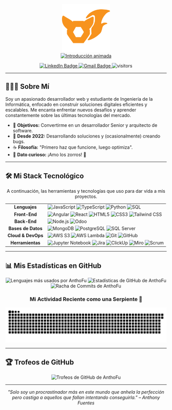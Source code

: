 <!-- ========= INICIO DE LA SECCIÓN DEL LOGO ========= -->
<div align="center">
  <img src="./assets/AnthoFu-Icon.png" alt="Logo de Anthony Fuentes" width="150" height="150"/>
</div>

<!-- ========= INICIO DE LA SECCIÓN DE INTRODUCCIÓN ANIMADA (COLOR PERSONALIZADO) ========= -->
<div align="center">
  <a href="https://git.io/typing-svg">
    <img src="https://readme-typing-svg.herokuapp.com?font=Fira+Code&size=30&pause=1000&color=F39200&center=true&vCenter=true&width=500&lines=¡Hola!+👋+Soy+AnthoFu+🦊;Front-End+Developer+de+🇻🇪;Estudiante+de+Ingeniería;Creando+sueños+en+código;Amante+de+los+zorros+🦊" alt="Introducción animada">
  </a>
</div>

<!-- ========= INICIO DE LA SECCIÓN DE BADGES Y CONTADOR ========= -->
<p align="center">
    <a href="https://www.linkedin.com/in/anthony-fuentes-633b48264/" target="_blank">
        <img src="https://img.shields.io/badge/LinkedIn-0077B5?style=for-the-badge&logo=linkedin&logoColor=white" alt="LinkedIn Badge"/>
    </a>
    <a href="mailto:anthony.fuentes2005@gmail.com" target="_blank">
        <img src="https://img.shields.io/badge/Gmail-EA4335?style=for-the-badge&logo=gmail&logoColor=white" alt="Gmail Badge"/>
    </a>
    <img src="https://visitor-badge.laobi.icu/badge?page_id=AnthoFu.AnthoFu" alt="visitors"/>
</p>

---

<!-- ========= INICIO DE LA SECCIÓN "SOBRE MÍ" ========= -->
## 👨🏻‍💻 Sobre Mí

<p align="left">
  Soy un apasionado desarrollador web y estudiante de Ingeniería de la Informática, enfocado en construir soluciones digitales eficientes y escalables. Me encanta enfrentar nuevos desafíos y aprender constantemente sobre las últimas tecnologías del mercado.
</p>

- 🎯 **Objetivos:** Convertirme en un desarrollador Senior y arquitecto de software.
- 🚀 **Desde 2022:** Desarrollando soluciones y (ocasionalmente) creando bugs.
- ☕ **Filosofía:** "Primero haz que funcione, luego optimiza".
- 🎲 **Dato curioso:** ¡Amo los zorros! 🦊

---

<!-- ========= INICIO DE LA SECCIÓN DE TECNOLOGÍAS ========= -->
## 🛠️ Mi Stack Tecnológico

<p align="center">
  A continuación, las herramientas y tecnologías que uso para dar vida a mis proyectos.
</p>

<table align="center">
  <tr>
    <td align="center"><strong>Lenguajes</strong></td>
    <td>
      <img src="https://img.shields.io/badge/JavaScript-F7DF1E?style=for-the-badge&logo=javascript&logoColor=black" alt="JavaScript">
      <img src="https://img.shields.io/badge/TypeScript-3178C6?style=for-the-badge&logo=typescript&logoColor=white" alt="TypeScript">
      <img src="https://img.shields.io/badge/Python-3776AB?style=for-the-badge&logo=python&logoColor=white" alt="Python">
      <img src="https://img.shields.io/badge/SQL-4479A1?style=for-the-badge&logo=postgresql&logoColor=white" alt="SQL">
    </td>
  </tr>
  <tr>
    <td align="center"><strong>Front-End</strong></td>
    <td>
      <img src="https://img.shields.io/badge/Angular-DD0031?style=for-the-badge&logo=angular&logoColor=white" alt="Angular">
      <img src="https://img.shields.io/badge/React-61DAFB?style=for-the-badge&logo=react&logoColor=black" alt="React">
      <img src="https://img.shields.io/badge/HTML5-E34F26?style=for-the-badge&logo=html5&logoColor=white" alt="HTML5">
      <img src="https://img.shields.io/badge/CSS3-1572B6?style=for-the-badge&logo=css3&logoColor=white" alt="CSS3">
      <img src="https://img.shields.io/badge/Tailwind_CSS-38B2AC?style=for-the-badge&logo=tailwind-css&logoColor=white" alt="Tailwind CSS">
    </td>
  </tr>
  <tr>
    <td align="center"><strong>Back-End</strong></td>
    <td>
      <img src="https://img.shields.io/badge/Node.js-339933?style=for-the-badge&logo=node.js&logoColor=white" alt="Node.js">
      <img src="https://img.shields.io/badge/Odoo-7C7BAD?style=for-the-badge&logo=odoo&logoColor=white" alt="Odoo">
    </td>
  </tr>
  <tr>
    <td align="center"><strong>Bases de Datos</strong></td>
    <td>
      <img src="https://img.shields.io/badge/MongoDB-47A248?style=for-the-badge&logo=mongodb&logoColor=white" alt="MongoDB">
      <img src="https://img.shields.io/badge/PostgreSQL-336791?style=for-the-badge&logo=postgresql&logoColor=white" alt="PostgreSQL">
      <img src="https://img.shields.io/badge/SQL_Server-CC2927?style=for-the-badge&logo=microsoft-sql-server&logoColor=white" alt="SQL Server">
    </td>
  </tr>
  <tr>
    <td align="center"><strong>Cloud & DevOps</strong></td>
    <td>
      <img src="https://img.shields.io/badge/Amazon_S3-569A31?style=for-the-badge&logo=amazon-s3&logoColor=white" alt="AWS S3">
      <img src="https://img.shields.io/badge/AWS_Lambda-FF9900?style=for-the-badge&logo=aws-lambda&logoColor=white" alt="AWS Lambda">
      <img src="https://img.shields.io/badge/Git-F05032?style=for-the-badge&logo=git&logoColor=white" alt="Git">
      <img src="https://img.shields.io/badge/GitHub-181717?style=for-the-badge&logo=github&logoColor=white" alt="GitHub">
    </td>
  </tr>
  <tr>
    <td align="center"><strong>Herramientas</strong></td>
    <td>
      <img src="https://img.shields.io/badge/Jupyter-F37626?style=for-the-badge&logo=jupyter&logoColor=white" alt="Jupyter Notebook">
      <img src="https://img.shields.io/badge/Jira-0052CC?style=for-the-badge&logo=jira&logoColor=white" alt="Jira">
      <img src="https://img.shields.io/badge/ClickUp-7B68EE?style=for-the-badge&logo=clickup&logoColor=white" alt="ClickUp">
      <img src="https://img.shields.io/badge/Miro-F2CA4C?style=for-the-badge&logo=miro&logoColor=black" alt="Miro">
      <img src="https://img.shields.io/badge/Scrum-0077c8?style=for-the-badge&logo=agile&logoColor=white" alt="Scrum">
    </td>
  </tr>
</table>

---

<!-- ========= INICIO DE LA SECCIÓN DE ESTADÍSTICAS ========= -->
## 📊 Mis Estadísticas en GitHub

<div align="center">
  <img src="https://github-readme-stats.vercel.app/api/top-langs/?username=AnthoFu&layout=compact&locale=es&bg_color=16132A&title_color=F39200&text_color=F2F2F2&border_color=25214E" alt="Lenguajes más usados por AnthoFu" />

  <img src="https://github-readme-stats.vercel.app/api?username=AnthoFu&show_icons=true&include_all_commits=true&count_private=true&locale=es&bg_color=16132A&title_color=F39200&text_color=F2F2F2&icon_color=F39200&border_color=25214E" alt="Estadísticas de GitHub de AnthoFu" />

</div>

<div align="center">
  <img src="https://github-readme-streak-stats.herokuapp.com?user=AnthoFu&background=16132A&stroke=F2F2F2&ring=F39200&fire=F39200&currStreakNum=F2F2F2&sideNums=F2F2F2&currStreakLabel=F2F2F2&sideLabels=F2F2F2&dates=F2F2F2&border=25214E" alt="Racha de Commits de AnthoFu" />
</div>

<!-- ========= INICIO DEL GRÁFICO DE ACTIVIDAD ========= -->

<!-- ========= INICIO DEL GRÁFICO DE SERPIENTE ========= -->
<div align="center">
  <h3>Mi Actividad Reciente como una Serpiente 🐍</h3>
  <img src="https://raw.githubusercontent.com/AnthoFu/AnthoFu/output/github-contribution-grid-snake.svg" alt="Animación de contribuciones de GitHub de AnthoFu">
</div>
<!-- ========= FIN DEL GRÁFICO DE SERPIENTE ========= -->

---

<!-- ========= INICIO DE LA SECCIÓN DE TROFEOS (TEMA GRUVBOX) ========= -->
## 🏆 Trofeos de GitHub

<div align="center">
  <img src="https://github-profile-trophy.vercel.app/?username=AnthoFu&theme=gruvbox&no-frame=true&no-bg=true&margin-w=4" alt="Trofeos de GitHub de AnthoFu" />
</div>

---
<p align="center">
  <i>"Solo soy un procrastinador más en este mundo que anhela la perfección pero castiga a aquellos que fallan intentando conseguirla." – Anthony Fuentes</i>
</p>